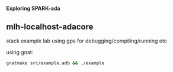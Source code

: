 #### Exploring SPARK-ada

## mlh-localhost-adacore

stack example lab using gps for debugging/compiling/running etc

using gnat:

```sh
gnatmake src/example.adb && ./example
```

